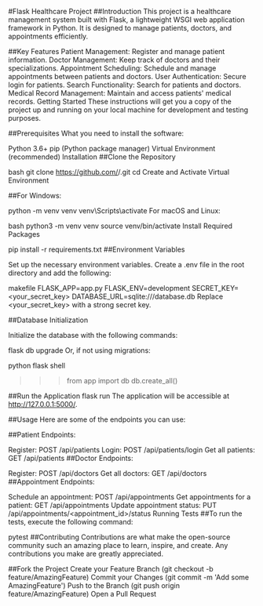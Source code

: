 #Flask Healthcare Project
##Introduction
This project is a healthcare management system built with Flask, a lightweight WSGI web application framework in Python. It is designed to manage patients, doctors, and appointments efficiently.

##Key Features
Patient Management: Register and manage patient information.
Doctor Management: Keep track of doctors and their specializations.
Appointment Scheduling: Schedule and manage appointments between patients and doctors.
User Authentication: Secure login for patients.
Search Functionality: Search for patients and doctors.
Medical Record Management: Maintain and access patients' medical records.
Getting Started
These instructions will get you a copy of the project up and running on your local machine for development and testing purposes.

##Prerequisites
What you need to install the software:

Python 3.6+
pip (Python package manager)
Virtual Environment (recommended)
Installation
##Clone the Repository

bash
git clone https://github.com/<your-username>/<your-repository-name>.git
cd <your-repository-name>
Create and Activate Virtual Environment

##For Windows:

python -m venv venv
venv\Scripts\activate
For macOS and Linux:

bash
python3 -m venv venv
source venv/bin/activate
Install Required Packages

pip install -r requirements.txt
##Environment Variables

Set up the necessary environment variables. Create a .env file in the root directory and add the following:

makefile
FLASK_APP=app.py
FLASK_ENV=development
SECRET_KEY=<your_secret_key>
DATABASE_URL=sqlite:///database.db
Replace <your_secret_key> with a strong secret key.

##Database Initialization

Initialize the database with the following commands:

flask db upgrade
Or, if not using migrations:

python
flask shell
>>> from app import db
>>> db.create_all()

##Run the Application
flask run
The application will be accessible at http://127.0.0.1:5000/.

##Usage
Here are some of the endpoints you can use:

##Patient Endpoints:

Register: POST /api/patients
Login: POST /api/patients/login
Get all patients: GET /api/patients
##Doctor Endpoints:

Register: POST /api/doctors
Get all doctors: GET /api/doctors
##Appointment Endpoints:

Schedule an appointment: POST /api/appointments
Get appointments for a patient: GET /api/appointments
Update appointment status: PUT /api/appointments/<appointment_id>/status
Running Tests
##To run the tests, execute the following command:

pytest
##Contributing
Contributions are what make the open-source community such an amazing place to learn, inspire, and create. Any contributions you make are greatly appreciated.

##Fork the Project
Create your Feature Branch (git checkout -b feature/AmazingFeature)
Commit your Changes (git commit -m 'Add some AmazingFeature')
Push to the Branch (git push origin feature/AmazingFeature)
Open a Pull Request
